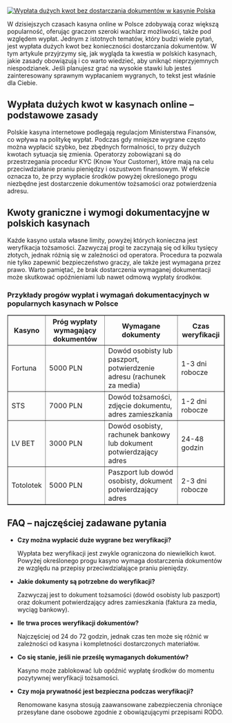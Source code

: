 [![Wypłata dużych kwot bez dostarczania dokumentów w kasynie Polska](https://123-caf.pages.dev/gitsignup.png)](https://vrmoo.ru/Bt82HjjY)

<div>   <p>W dzisiejszych czasach kasyna online w Polsce zdobywają coraz większą popularność, oferując graczom szeroki wachlarz możliwości, także pod względem wypłat. Jednym z istotnych tematów, który budzi wiele pytań, jest wypłata dużych kwot bez konieczności dostarczania dokumentów. W tym artykule przyjrzymy się, jak wygląda ta kwestia w polskich kasynach, jakie zasady obowiązują i co warto wiedzieć, aby uniknąć nieprzyjemnych niespodzianek. Jeśli planujesz grać na wysokie stawki lub jesteś zainteresowany sprawnym wypłacaniem wygranych, to tekst jest właśnie dla Ciebie.</p>      <h2>Wypłata dużych kwot w kasynach online – podstawowe zasady</h2>   <p>Polskie kasyna internetowe podlegają regulacjom Ministerstwa Finansów, co wpływa na politykę wypłat. Podczas gdy mniejsze wygrane często można wypłacić szybko, bez zbędnych formalności, to przy dużych kwotach sytuacja się zmienia. Operatorzy zobowiązani są do przestrzegania procedur KYC (Know Your Customer), które mają na celu przeciwdziałanie praniu pieniędzy i oszustwom finansowym. W efekcie oznacza to, że przy wypłacie środków powyżej określonego progu niezbędne jest dostarczenie dokumentów tożsamości oraz potwierdzenia adresu.</p>      <h2>Kwoty graniczne i wymogi dokumentacyjne w polskich kasynach</h2>   <p>Każde kasyno ustala własne limity, powyżej których konieczna jest weryfikacja tożsamości. Zazwyczaj progi te zaczynają się od kilku tysięcy złotych, jednak różnią się w zależności od operatora. Procedura ta pozwala nie tylko zapewnić bezpieczeństwo graczy, ale także jest wymagana przez prawo. Warto pamiętać, że brak dostarczenia wymaganej dokumentacji może skutkować opóźnieniami lub nawet odmową wypłaty środków.</p>      <h3>Przykłady progów wypłat i wymagań dokumentacyjnych w popularnych kasynach w Polsce</h3>   <table border="1" cellpadding="5" cellspacing="0" style="border-collapse: collapse; width: 100%;">   <thead>   <tr>   <th>Kasyno</th>   <th>Próg wypłaty wymagający dokumentów</th>   <th>Wymagane dokumenty</th>   <th>Czas weryfikacji</th>   </tr>   </thead>   <tbody>   <tr>   <td>Fortuna</td>   <td>5000 PLN</td>   <td>Dowód osobisty lub paszport, potwierdzenie adresu (rachunek za media)</td>   <td>1-3 dni robocze</td>   </tr>   <tr>   <td>STS</td>   <td>7000 PLN</td>   <td>Dowód tożsamości, zdjęcie dokumentu, adres zamieszkania</td>   <td>1-2 dni robocze</td>   </tr>   <tr>   <td>LV BET</td>   <td>3000 PLN</td>   <td>Dowód osobisty, rachunek bankowy lub dokument potwierdzający adres</td>   <td>24-48 godzin</td>   </tr>   <tr>   <td>Totolotek</td>   <td>5000 PLN</td>   <td>Paszport lub dowód osobisty, dokument potwierdzający adres</td>   <td>2-3 dni robocze</td>   </tr>   </tbody>   </table>      <h2>FAQ – najczęściej zadawane pytania</h2>   <ul>   <li><strong>Czy można wypłacić duże wygrane bez weryfikacji?</strong>   <p>Wypłata bez weryfikacji jest zwykle ograniczona do niewielkich kwot. Powyżej określonego progu kasyno wymaga dostarczenia dokumentów ze względu na przepisy przeciwdziałające praniu pieniędzy.</p>   </li>    <li><strong>Jakie dokumenty są potrzebne do weryfikacji?</strong>   <p>Zazwyczaj jest to dokument tożsamości (dowód osobisty lub paszport) oraz dokument potwierdzający adres zamieszkania (faktura za media, wyciąg bankowy).</p>   </li>    <li><strong>Ile trwa proces weryfikacji dokumentów?</strong>   <p>Najczęściej od 24 do 72 godzin, jednak czas ten może się różnić w zależności od kasyna i kompletności dostarczonych materiałów.</p>   </li>    <li><strong>Co się stanie, jeśli nie prześlę wymaganych dokumentów?</strong>   <p>Kasyno może zablokować lub opóźnić wypłatę środków do momentu pozytywnej weryfikacji tożsamości.</p>   </li>    <li><strong>Czy moja prywatność jest bezpieczna podczas weryfikacji?</strong>   <p>Renomowane kasyna stosują zaawansowane zabezpieczenia chroniące przesyłane dane osobowe zgodnie z obowiązującymi przepisami RODO.</p>   </li>   </ul>   </div>